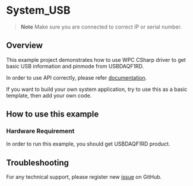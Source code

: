 # System_USB
> **Note**
> Make sure you are connected to correct IP or serial number.

## Overview

This example project demonstrates how to use WPC CSharp driver to get basic USB information and pinmode from USBDAQF1RD.

In order to use API correctly, please refer [documentation](https://wpc-systems-ltd.github.io/WPC_CSharp_driver_release/).

If you want to build your own system application, try to use this as a basic template, then add your own code.

## How to use this example

### Hardware Requirement

In order to run this example, you should get USBDAQF1RD product.

## Troubleshooting

For any technical support, please register new [issue](https://github.com/WPC-Systems-Ltd/WPC_CSharp_driver_release/issues) on GitHub.